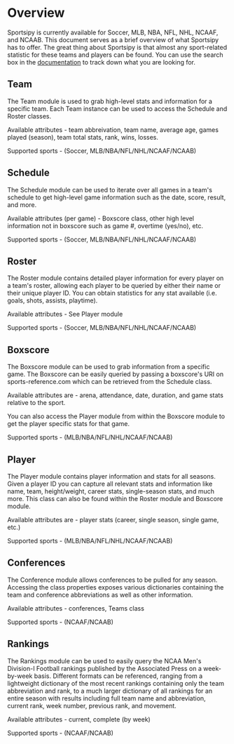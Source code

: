 Overview
===========

Sportsipy is currently available for Soccer, MLB, NBA, NFL, NHL, NCAAF, and NCAAB. This document serves as a brief overview of what Sportsipy has to offer. The great thing about Sportsipy is that almost any sport-related statistic for these teams and players can be found. You can use the search box in the [documentation](http://sportsipy.readthedocs.io/en/latest) to track down what you are looking for.

Team
--------

The Team module is used to grab high-level stats and information for a specific team. Each Team instance can be used to access the Schedule and Roster classes.

Available attributes - team abbreivation, team name, average age, games played (season), team total stats, rank, wins, losses.

Supported sports - (Soccer, MLB/NBA/NFL/NHL/NCAAF/NCAAB)

Schedule
--------

The Schedule module can be used to iterate over all games in a team's schedule to get high-level game information such as the date, score, result, and more.

Available attributes (per game) - Boxscore class, other high level information not in boxscore such as game #, overtime (yes/no), etc.

Supported sports - (Soccer, MLB/NBA/NFL/NHL/NCAAF/NCAAB)

Roster
--------

The Roster module contains detailed player information for every player on a team's roster, allowing each player to be queried by either their name or their unique player ID. You can obtain statistics for any stat available (i.e. goals, shots, assists, playtime). 

Available attributes - See Player module

Supported sports - (Soccer, MLB/NBA/NFL/NHL/NCAAF/NCAAB)

Boxscore
--------

The Boxscore module can be used to grab information from a specific game. The Boxscore can be easily queried by passing a boxscore's URI on sports-reference.com which can be retrieved from the Schedule class.

Available attributes are - arena, attendance, date, duration, and game stats relative to the sport.

You can also access the Player module from within the Boxscore module to get the player specific stats for that game.

Supported sports - (MLB/NBA/NFL/NHL/NCAAF/NCAAB)

Player
--------

The Player module contains player information and stats for all seasons. Given a player ID you can capture all relevant stats and information like name, team, height/weight, career stats, single-season stats, and much more. This class can also be found within the Roster module and Boxscore module.

Available attributes are - player stats (career, single season, single game, etc.)

Supported sports - (MLB/NBA/NFL/NHL/NCAAF/NCAAB)

Conferences
--------

The Conference module allows conferences to be pulled for any season. Accessing the class properties exposes various dictionaries containing the team and conference abbreviations as well as other information.

Available attributes - conferences, Teams class

Supported sports - (NCAAF/NCAAB)

Rankings
--------

The Rankings module can be used to easily query the NCAA Men's Division-I Football rankings published by the Associated Press on a week-by-week basis. Different formats can be referenced, ranging from a lightweight dictionary of the most recent rankings containing only the team abbreviation and rank, to a much larger dictionary of all rankings for an entire season with results including full team name and abbreviation, current rank, week number, previous rank, and movement.

Available attributes - current, complete (by week)

Supported sports - (NCAAF/NCAAB)
